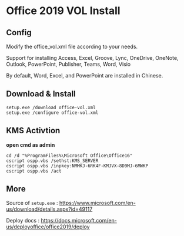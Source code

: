 # Office 2019 VOL Install

## Config

Modify the office_vol.xml file according to your needs.

Support for installing Access, Excel, Groove, Lync, OneDrive, OneNote, Outlook, PowerPoint, Publisher, Teams, Word, Visio

By default, Word, Excel, and PowerPoint are installed in Chinese.

## Download & Install

```
setup.exe /download office-vol.xml
setup.exe /configure office-vol.xml
```

## KMS Activtion

**open cmd as admin**

```
cd /d "%ProgramFiles%\Microsoft Office\Office16"
cscript ospp.vbs /sethst:KMS_SERVER
cscript ospp.vbs /inpkey:NMMKJ-6RK4F-KMJVX-8D9MJ-6MWKP
cscript ospp.vbs /act
```

## More

Source of `setup.exe` : https://www.microsoft.com/en-us/download/details.aspx?id=49117

Deploy docs : https://docs.microsoft.com/en-us/deployoffice/office2019/deploy